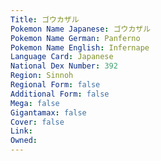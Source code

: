 ```yaml
---
﻿Title: ゴウカザル
Pokemon Name Japanese: ゴウカザル
Pokemon Name German: Panferno
Pokemon Name English: Infernape
Language Card: Japanese
National Dex Number: 392
Region: Sinnoh
Regional Form: false
Additional Form: false
Mega: false
Gigantamax: false
Cover: false
Link: 
Owned: 
---
```

